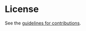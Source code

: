 # License

See the
[guidelines for contributions](https://github.com/compellio/draft-avrilionis-satp-setup-stage/blob//CONTRIBUTING.md).
